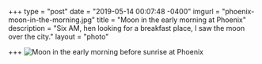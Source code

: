 +++
type = "post"
date = "2019-05-14 00:07:48 -0400"
imgurl = "phoenix-moon-in-the-morning.jpg"
title = "Moon in the early morning at Phoenix"
description = "Six AM, hen looking for a breakfast place, I saw the moon over the city."
layout = "photo"

+++
![Moon in the early morning before sunrise at Phoenix](https://apfbvvpren.cloudimg.io/cdn/n/n/https://raw.githubusercontent.com/wpix/solid-pipix/master/miniposts/phoenix-moon-in-the-morning.jpg)
